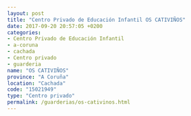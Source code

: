 ```yaml
---
layout: post
title: "Centro Privado de Educación Infantil OS CATIVIÑOS"
date: 2017-09-20 20:57:05 +0200
categories:
- Centro Privado de Educación Infantil
- a-coruna
- cachada
- Centro privado
- guarderia
name: "OS CATIVIÑOS"
province: "A Coruña"
location: "Cachada"
code: "15021949"
type: "Centro privado"
permalink: /guarderias/os-cativinos.html
---
```

